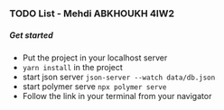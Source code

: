 ### TODO List - Mehdi ABKHOUKH 4IW2

##### Get started
- Put the project in your localhost server
- ``yarn install`` in the project
-  start json server ``json-server --watch data/db.json``
- start polymer serve ``npx polymer serve``
- Follow the link in your terminal from your navigator

 